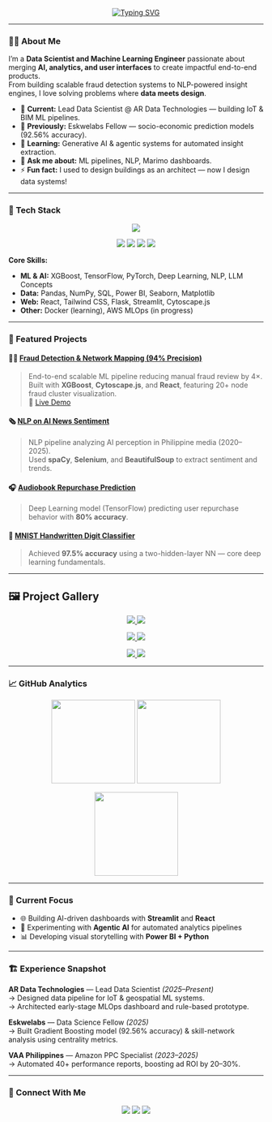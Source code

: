 <!-- Animated Typing Header (URL-encoded version) -->
<p align="center">
  <a href="https://github.com/mjoshua97241">
    <img
      src="https://readme-typing-svg.demolab.com?font=Fira+Code&size=28&pause=1000&color=00BFFF&center=true&vCenter=true&width=700&lines=Hi+I%27m+M.+Joshua+Vargas+%F0%9F%91%8B;Data+Scientist+%7C+ML+%7C+AI+Engineer+%7C+NLP"
      alt="Typing SVG"
    />
  </a>
</p>


---

### 👨‍💻 About Me

I’m a **Data Scientist and Machine Learning Engineer** passionate about merging **AI, analytics, and user interfaces** to create impactful end-to-end products.  
From building scalable fraud detection systems to NLP-powered insight engines, I love solving problems where **data meets design**.

- 🔭 **Current:** Lead Data Scientist @ AR Data Technologies — building IoT & BIM ML pipelines.  
- 🧠 **Previously:** Eskwelabs Fellow — socio-economic prediction models (92.56% accuracy).  
- 🌱 **Learning:** Generative AI & agentic systems for automated insight extraction.  
- 💬 **Ask me about:** ML pipelines, NLP, Marimo dashboards.  
- ⚡ **Fun fact:** I used to design buildings as an architect — now I design data systems!

---

### 🧠 Tech Stack

<p align="center">
  <img src="https://skillicons.dev/icons?i=python,pytorch,tensorflow,sklearn,react,tailwind,git,vscode,figma,jupyter,postgres,sqlite&perline=7" />
</p>

<!-- Add badges for tools without icons on skillicons -->
<p align="center">
  <img src="https://img.shields.io/badge/Pandas-150458?logo=pandas&logoColor=white&style=for-the-badge" />
  <img src="https://img.shields.io/badge/NumPy-013243?logo=numpy&logoColor=white&style=for-the-badge" />
  <img src="https://img.shields.io/badge/Power%20BI-F2C811?logo=powerbi&logoColor=000&style=for-the-badge" />
  <img src="https://img.shields.io/badge/Tableau-E97627?logo=tableau&logoColor=white&style=for-the-badge" />
</p>


**Core Skills:**  
- **ML & AI:** XGBoost, TensorFlow, PyTorch, Deep Learning, NLP, LLM Concepts  
- **Data:** Pandas, NumPy, SQL, Power BI, Seaborn, Matplotlib  
- **Web:** React, Tailwind CSS, Flask, Streamlit, Cytoscape.js  
- **Other:** Docker (learning), AWS MLOps (in progress)

---

### 🚀 Featured Projects

#### 🕵️‍♂️ [Fraud Detection & Network Mapping (94% Precision)](https://github.com/mjoshua97241/bank-fraud-detection-project)
> End-to-end scalable ML pipeline reducing manual fraud review by 4×.  
> Built with **XGBoost**, **Cytoscape.js**, and **React**, featuring 20+ node fraud cluster visualization.  
🔗 [Live Demo](https://aegis-fraud-analytics-showcase.vercel.app)

#### 🗞 [NLP on AI News Sentiment](https://github.com/mjoshua97241/nlp-ai-perception-ph)
> NLP pipeline analyzing AI perception in Philippine media (2020–2025).  
> Used **spaCy**, **Selenium**, and **BeautifulSoup** to extract sentiment and trends.

#### 🎧 [Audiobook Repurchase Prediction](https://github.com/mjoshua97241/audiobook-customer-repurchase-prediction)
> Deep Learning model (TensorFlow) predicting user repurchase behavior with **80% accuracy**.

#### 🔢 [MNIST Handwritten Digit Classifier](https://github.com/mjoshua97241/mnist-handwritten-digit-classification)
> Achieved **97.5% accuracy** using a two-hidden-layer NN — core deep learning fundamentals.

---

## 🖼️ Project Gallery

<p align="center">
  <a href="https://github.com/mjoshua97241/bank-fraud-detection-project">
    <img src="https://github-readme-stats.vercel.app/api/pin/?username=mjoshua97241&repo=bank-fraud-detection-project&theme=radical" />
  </a>
  <a href="https://github.com/mjoshua97241/nlp-ai-perception-ph">
    <img src="https://github-readme-stats.vercel.app/api/pin/?username=mjoshua97241&repo=nlp-ai-perception-ph&theme=radical" />
  </a>
</p>

<p align="center">
  <a href="https://github.com/mjoshua97241/audiobook-customer-repurchase-prediction">
    <img src="https://github-readme-stats.vercel.app/api/pin/?username=mjoshua97241&repo=audiobook-customer-repurchase-prediction&theme=radical" />
  </a>
  <a href="https://github.com/mjoshua97241/mnist-handwritten-digit-classification">
    <img src="https://github-readme-stats.vercel.app/api/pin/?username=mjoshua97241&repo=mnist-handwritten-digit-classification&theme=radical" />
  </a>
</p>

<p align="center">
  <a href="https://aegis-fraud-analytics-showcase.vercel.app">
    <img src="https://img.shields.io/badge/🌐_Live_Demo-Aegis_Fraud_Analytics-00BFFF?style=for-the-badge&logo=vercel&logoColor=white" />
  </a>
  <a href="https://www.linkedin.com/in/mljosh/">
    <img src="https://img.shields.io/badge/View_more_projects_on-LinkedIn-0077B5?style=for-the-badge&logo=linkedin&logoColor=white" />
  </a>
</p>

---

### 📈 GitHub Analytics

<p align="center">
  <img src="https://github-readme-stats.vercel.app/api?username=mjoshua97241&show_icons=true&theme=radical" height="165" />
  <img src="https://github-readme-stats.vercel.app/api/top-langs/?username=mjoshua97241&layout=compact&theme=radical" height="165" />
</p>

<p align="center">
  <img src="https://github-readme-streak-stats.herokuapp.com/?user=mjoshua97241&theme=radical" height="165" />
</p>

---

### 🧩 Current Focus

- 🌐 Building AI-driven dashboards with **Streamlit** and **React**  
- 🧮 Experimenting with **Agentic AI** for automated analytics pipelines  
- 📊 Developing visual storytelling with **Power BI + Python**

---

### 🏗️ Experience Snapshot

**AR Data Technologies** — Lead Data Scientist *(2025–Present)*  
→ Designed data pipeline for IoT & geospatial ML systems.  
→ Architected early-stage MLOps dashboard and rule-based prototype.

**Eskwelabs** — Data Science Fellow *(2025)*  
→ Built Gradient Boosting model (92.56% accuracy) & skill-network analysis using centrality metrics.  

**VAA Philippines** — Amazon PPC Specialist *(2023–2025)*  
→ Automated 40+ performance reports, boosting ad ROI by 20–30%.

---

### 🔗 Connect With Me

<p align="center">
  <a href="https://www.linkedin.com/in/mljosh/"><img src="https://img.shields.io/badge/LinkedIn-0077B5?style=for-the-badge&logo=linkedin&logoColor=white" /></a>
  <a href="https://github.com/mjoshua97241"><img src="https://img.shields.io/badge/GitHub-181717?style=for-the-badge&logo=github&logoColor=white" /></a>
  <a href="mailto:mjoshua97241@gmail.com"><img src="https://img.shields.io/badge/Email-D14836?style=for-the-badge&logo=gmail&logoColor=white" /></a>
</p>
